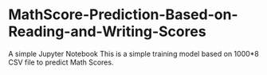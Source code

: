 # MathScore-Prediction-Based-on-Reading-and-Writing-Scores
A simple Jupyter Notebook
This is a simple training model based on 1000*8 CSV file to predict Math Scores.
